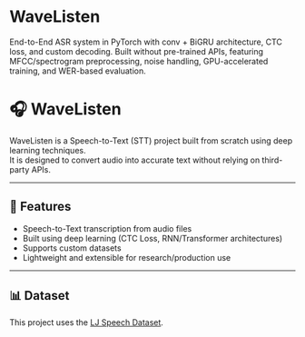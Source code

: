 # WaveListen
End-to-End ASR system in PyTorch with conv + BiGRU architecture, CTC loss, and custom decoding. Built without pre-trained APIs, featuring MFCC/spectrogram preprocessing, noise handling, GPU-accelerated training, and WER-based evaluation.

# 🎧 WaveListen

WaveListen is a Speech-to-Text (STT) project built from scratch using deep learning techniques.  
It is designed to convert audio into accurate text without relying on third-party APIs.  

---

## 🚀 Features
- Speech-to-Text transcription from audio files
- Built using deep learning (CTC Loss, RNN/Transformer architectures)
- Supports custom datasets
- Lightweight and extensible for research/production use


---

## 📊 Dataset

This project uses the [LJ Speech Dataset](https://www.kaggle.com/datasets/mathurinache/the-lj-speech-dataset).


